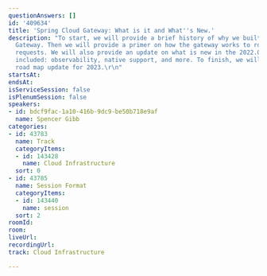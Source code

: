 ```yaml
---
questionAnswers: []
id: '409634'
title: 'Spring Cloud Gateway: What is it and What''s New.'
description: "To start, we will provide a brief history of why we built Spring Cloud
  Gateway. Then we will provide a primer on how the gateway works to route and filter
  requests. We will also provide an update on what is new in the 2022.0 release train,
  included: observability, native support, and more. To finish, we will provide a
  road map update for 2023.\r\n"
startsAt: 
endsAt: 
isServiceSession: false
isPlenumSession: false
speakers:
- id: bdcf9fac-1a10-416b-9dc9-be50b718e9af
  name: Spencer Gibb
categories:
- id: 43783
  name: Track
  categoryItems:
  - id: 143428
    name: Cloud Infrastructure
  sort: 0
- id: 43785
  name: Session Format
  categoryItems:
  - id: 143440
    name: session
  sort: 2
roomId: 
room: 
liveUrl: 
recordingUrl: 
track: Cloud Infrastructure

---
```

